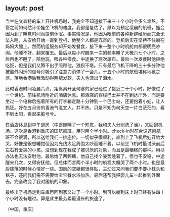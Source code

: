 layout: post
---

当坐在文森特的车上开往机场时，我完全不知道接下来三十个小时会多么难熬。不管之前如何估计带娃坐飞机的难度，我都是低估了。原以为预定凌晨的航班，娃会因为到了睡觉时间而提前休眠。事实情况是，他因为眼前的各种新鲜经历而完全无法入睡，从安检开始一直到登机，他整个人都是亢奋的。登机后实在坚持不住躺在妈妈大腿上。然而机组服务却开始发餐食，接下来一整个小时机舱内都很明亮吵闹。他睡不好，翻来覆去。最后以每小时醒来一次的频率睡了大概六七个小时。之后再也不睡了，陪他玩，喂各种零食。中途换了两次尿布。最后一次发餐时他拒绝吃饭，但是我们又腾不出手照顾他，狼狈不堪。只有最后飞机下降的三十多分钟他被窗外闪烁的信号灯吸引了注意力消停了一会儿。十五个小时的航班堪称地狱之旅。落地香港后我激动得两腿发软，夫人也流出了泪水。

此时香港时间凌晨六点，距离离开圣何塞的家已经过了接近二十个小时，好像过了一个世纪。前往机场附近的酒店休息。那酒店的穿梭巴士并不在到达厅外，而是要坐过一个电梯后拖着所有的行李箱走路十分钟到一个巴士站，还要抱着小娃，让人抓狂。好在五月份的香港气温宜人，并不热。只是不知为何天空一片白茫茫的，看不到太阳，看起来脏兮兮。

在酒店休息到中午退房（中途娃睡了一个短觉，我和夫人分别洗了澡），又回到机场。这次是香港到重庆的国航航班，用时两个半小时。check-in时前台说这趟航班不会很满，所以送给我们一排座位。一切似乎很顺利，直到上了飞机后娃开始大哭，好像是很想睡觉但因为光线太足周围太吵而睡不着。以前坐飞机时最讨厌前后左右有爱哭的小孩。没想到现在我成了被讨厌的对象，而且是最糟糕的那种。用尽办法也无法安慰他，最后给了两颗糖，他自己找个姿势睡着了。但也不安稳，中途醒来几次，又得安抚他。但总体而言两个半小时的航程大概哭了两个小时。也是最后降落的时候心情好一些。国航的空姐都很体贴，主动过来问我们要不要小枕头和毯子，还问我们需不需要给宝宝餐水浴加热。最后还帮我把婴儿车一起推到外面去。完全改变了我对国航的印象。

最终出了机场走到车库再回到家又过了一个小时。到可以躺到床上时已经有快四十个小时没有睡过。算是此生最劳累最漫长的旅途了。

（中国，重庆）
